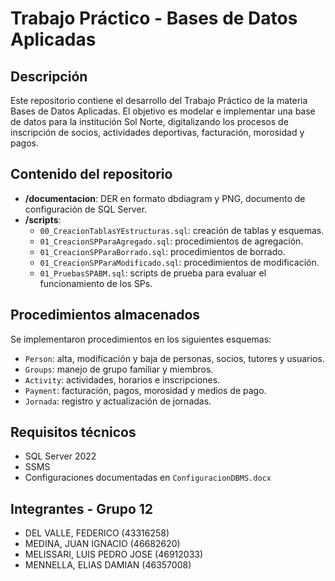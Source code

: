 # Trabajo Práctico - Bases de Datos Aplicadas

## Descripción

Este repositorio contiene el desarrollo del Trabajo Práctico de la materia Bases de Datos Aplicadas. El objetivo es modelar e implementar una base de datos para la institución Sol Norte, digitalizando los procesos de inscripción de socios, actividades deportivas, facturación, morosidad y pagos.

## Contenido del repositorio

- **/documentacion**: DER en formato dbdiagram y PNG, documento de configuración de SQL Server.
- **/scripts**:
  - `00_CreacionTablasYEstructuras.sql`: creación de tablas y esquemas.
  - `01_CreacionSPParaAgregado.sql`: procedimientos de agregación.
  - `01_CreacionSPParaBorrado.sql`: procedimientos de borrado.
  - `01_CreacionSPParaModificado.sql`: procedimientos de modificación.
  - `01_PruebasSPABM.sql`: scripts de prueba para evaluar el funcionamiento de los SPs.

## Procedimientos almacenados

Se implementaron procedimientos en los siguientes esquemas:

- `Person`: alta, modificación y baja de personas, socios, tutores y usuarios.
- `Groups`: manejo de grupo familiar y miembros.
- `Activity`: actividades, horarios e inscripciones.
- `Payment`: facturación, pagos, morosidad y medios de pago.
- `Jornada`: registro y actualización de jornadas.

## Requisitos técnicos

- SQL Server 2022
- SSMS
- Configuraciones documentadas en `ConfiguracionDBMS.docx`

## Integrantes - Grupo 12

- DEL VALLE, FEDERICO (43316258)
- MEDINA, JUAN IGNACIO (46682620)
- MELISSARI, LUIS PEDRO JOSE (46912033)
- MENNELLA, ELIAS DAMIAN (46357008)

